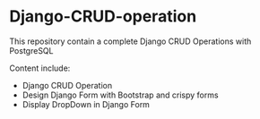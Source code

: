 # Django-CRUD-operation

This repository contain a complete Django CRUD Operations with PostgreSQL

Content include:

* Django CRUD Operation
* Design Django Form with Bootstrap and crispy forms
* Display DropDown in Django Form
